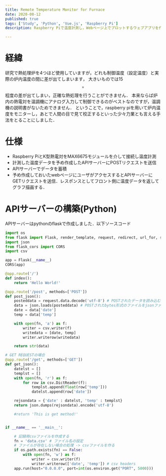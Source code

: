 ```yaml
---
title: Remote Temperature Monitor for Furnace
date: 2020-08-12
published: true
tags: ['Study', 'Python', 'Vue.js', 'Raspberry Pi']
description: Raspberry Piで温度計測し，Webページ上でプロットするウェブアプリを作成しました．

---
```


# 経緯
研究で熱処理炉を4つほど使用していますが，どれも制御温度（設定温度）と実際の炉内温度の間に差が出てしまいます，
大きいものでは15$$\circ$$程度の差が出てしまい，正確な熱処理を行うことができません．
本来ならば炉内の熱電対を温調機にアナログ入力して制御できるのがベストなのですが，温調機の説明書がないためできません．
ということで，raspberry piを用いて炉内温度をモニターし，あとで人間の目で見て校正するといった少々力業とも言える手法をとることにしました．

# 仕様
- Raspberry PiとK型熱電対をMAX6675モジュールを介して接続し温度計測
- 計測した温度データを予め作成したAPIサーバーにPOSTリクエストを送信
- APIサーバーでデータを蓄積
- 予め作成しておいたwebページにユーザがアクセスするとAPIサーバーにGETリクエストを送信．レスポンスとしてフロント側に温度データを返してグラフ描画する．

# APIサーバーの構築(Python)
APIサーバーはpythonのflaskで作成しました．以下ソースコード
```python
import os
from flask import Flask, render_template, request, redirect, url_for, send_from_directory, session
import json
from flask_cors import CORS
import csv

app = Flask(__name__)
CORS(app)

@app.route('/')
def index():
    return 'Hello World!'

@app.route('/post', methods=['POST'])
def post_json():
    posteddata = request.data.decode('utf-8') # POSTされたデータを読み込む
    data = json.loads(posteddata) # POSTされたbytes形式のファイルをjsonファイルに変換する
    date = data['date']
    temp = data['temp']

    with open(fn, 'a') as f:
        writer = csv.writer(f)
        writedata = [date, temp]
        writer.writerow(writedata)

    return str(data)

# GET REQUESTの場合
@app.route('/get', methods=['GET'])
def get_json():
    datelst = []
    templst = []
    with open(fn, 'r') as f:
        for row in csv.DictReader(f):
            templst.append(float(row['temp']))
            datelst.append(row['date'])

    rejsondata = {'date' : datelst, 'temp' : templst}
    return json.dumps(rejsondata).encode('utf-8')

    #return 'This is get method!'


if __name__ == '__main__':

    # 記録用csvファイルを作成する
    fn = 'data.csv' # ファイル名の設定
    # ファイルが存在しない場合の処理 -> csvファイルを作る
    if os.path.exists(fn) == False:
        with open(fn, 'w') as f:
            writer = csv.writer(f)
            writer.writerow(['date', 'temp']) # csv headers
    app.run(host="0.0.0.0", port=int(os.environ.get("PORT", 5000)))
```
